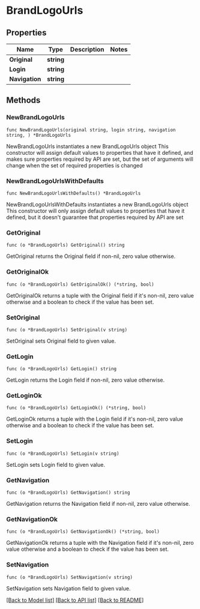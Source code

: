 # BrandLogoUrls

## Properties

Name | Type | Description | Notes
------------ | ------------- | ------------- | -------------
**Original** | **string** |  | 
**Login** | **string** |  | 
**Navigation** | **string** |  | 

## Methods

### NewBrandLogoUrls

`func NewBrandLogoUrls(original string, login string, navigation string, ) *BrandLogoUrls`

NewBrandLogoUrls instantiates a new BrandLogoUrls object
This constructor will assign default values to properties that have it defined,
and makes sure properties required by API are set, but the set of arguments
will change when the set of required properties is changed

### NewBrandLogoUrlsWithDefaults

`func NewBrandLogoUrlsWithDefaults() *BrandLogoUrls`

NewBrandLogoUrlsWithDefaults instantiates a new BrandLogoUrls object
This constructor will only assign default values to properties that have it defined,
but it doesn't guarantee that properties required by API are set

### GetOriginal

`func (o *BrandLogoUrls) GetOriginal() string`

GetOriginal returns the Original field if non-nil, zero value otherwise.

### GetOriginalOk

`func (o *BrandLogoUrls) GetOriginalOk() (*string, bool)`

GetOriginalOk returns a tuple with the Original field if it's non-nil, zero value otherwise
and a boolean to check if the value has been set.

### SetOriginal

`func (o *BrandLogoUrls) SetOriginal(v string)`

SetOriginal sets Original field to given value.


### GetLogin

`func (o *BrandLogoUrls) GetLogin() string`

GetLogin returns the Login field if non-nil, zero value otherwise.

### GetLoginOk

`func (o *BrandLogoUrls) GetLoginOk() (*string, bool)`

GetLoginOk returns a tuple with the Login field if it's non-nil, zero value otherwise
and a boolean to check if the value has been set.

### SetLogin

`func (o *BrandLogoUrls) SetLogin(v string)`

SetLogin sets Login field to given value.


### GetNavigation

`func (o *BrandLogoUrls) GetNavigation() string`

GetNavigation returns the Navigation field if non-nil, zero value otherwise.

### GetNavigationOk

`func (o *BrandLogoUrls) GetNavigationOk() (*string, bool)`

GetNavigationOk returns a tuple with the Navigation field if it's non-nil, zero value otherwise
and a boolean to check if the value has been set.

### SetNavigation

`func (o *BrandLogoUrls) SetNavigation(v string)`

SetNavigation sets Navigation field to given value.



[[Back to Model list]](../README.md#documentation-for-models) [[Back to API list]](../README.md#documentation-for-api-endpoints) [[Back to README]](../README.md)


